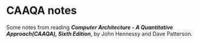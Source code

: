 # CAAQA notes

Some notes from reading ***Computer Architecture - A Quantitative Approach(CAAQA), Sixth Edition***, by John Hennessy and Dave Patterson. 
